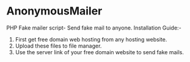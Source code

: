 # AnonymousMailer
PHP Fake mailer script- Send fake mail to anyone.
Installation Guide:-
1. First get free  domain web hosting from any hosting website.
2. Upload these files to file manager.
3. Use the server link of your free domain website to send fake mails.
